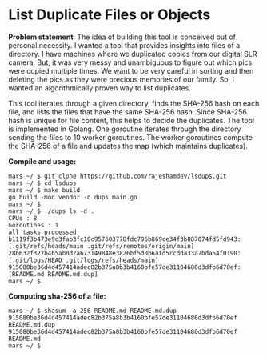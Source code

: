 # List Duplicate Files or Objects

**Problem statement**: The idea of building this tool is conceived out of personal necessity. I wanted a tool that provides
insights into files of a directory. I have machines where we duplicated copies from our digital SLR camera. But, it was
very messy and unambiguous to figure out which pics were copied multiple times. We want to be very careful in sorting and then
deleting the pics as they were precious memories of our family. So, I wanted an algorithmically proven way to list duplicates.

This tool iterates through a given directory, finds the SHA-256 hash on each file, and lists the files that have the same
SHA-256 hash. Since SHA-256 hash is unique for file content, this helps to decide the duplicates. The tool is implemented in Golang.
One goroutine iterates through the directory sending the files to 10 worker goroutines. The worker goroutines compute the SHA-256 of
a file and updates the map (which maintains duplicates).

**Compile and usage:**

```
mars ~/ $ git clone https://github.com/rajeshamdev/lsdups.git
mars ~/ $ cd lsdups
mars ~/ $ make build
go build -mod vendor -o dups main.go
mars ~/ $
mars ~/ $ ./dups ls -d .
CPUs : 8
Goroutines : 1
all tasks processed
b1119f3b473e9c3fab3fc10c957603778fdc796b869ce34f3b887074fd5fd943: [.git/refs/heads/main .git/refs/remotes/origin/main]
28b632f327b4b5ab0d2a673149848e3826bf5d0b6afd5ccdda33a7bda54f0190: [.git/logs/HEAD .git/logs/refs/heads/main]
915080be36d4d457414adec82b375a8b3b4160bfe57de31104686d3dfb6d70ef: [README.md README.md.dup]
mars ~/ $ 
```

**Computing sha-256 of a file:**
```
mars ~/ $ shasum -a 256 README.md README.md.dup
915080be36d4d457414adec82b375a8b3b4160bfe57de31104686d3dfb6d70ef  README.md.dup
915080be36d4d457414adec82b375a8b3b4160bfe57de31104686d3dfb6d70ef  README.md
mars ~/ $
```


